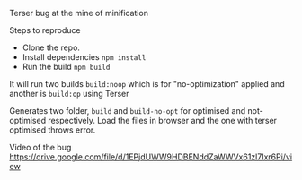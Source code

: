 Terser bug at the mine of minification

Steps to reproduce
- Clone the repo.
- Install dependencies `npm install`
- Run the build `npm build`

It will run two builds `build:noop` which is for "no-optimization" applied and another is `build:op` using Terser

Generates two folder, `build` and `build-no-opt` for optimised and not-optimised respectively.
Load the files in browser and the one with terser optimised throws error.

Video of the bug
https://drive.google.com/file/d/1EPjdUWW9HDBENddZaWWVx61zl7Ixr6Pi/view